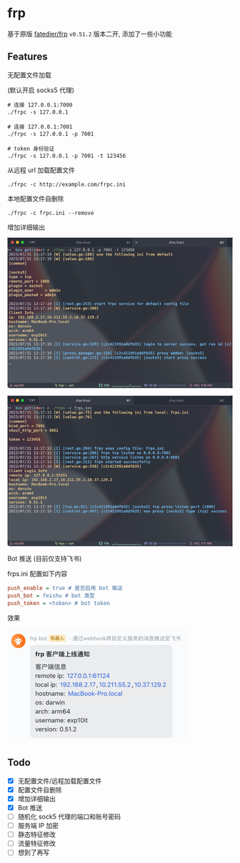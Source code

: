 # frp

基于原版 [fatedier/frp](https://github.com/fatedier/frp) `v0.51.2` 版本二开, 添加了一些小功能

## Features

无配置文件加载

(默认开启 socks5 代理)

```shell
# 连接 127.0.0.1:7000
./frpc -s 127.0.0.1

# 连接 127.0.0.1:7001
./frpc -s 127.0.0.1 -p 7001

# token 身份验证
./frpc -s 127.0.0.1 -p 7001 -t 123456
```

从远程 url 加载配置文件

```shell
./frpc -c http://example.com/frpc.ini
```

本地配置文件自删除

```shell
./frpc -c frpc.ini --remove
```

增加详细输出

![img.png](img/client.png)

![img.png](img/server.png)

Bot 推送 (目前仅支持飞书)

frps.ini 配置如下内容

```ini
push_enable = true # 是否启用 bot 推送
push_bot = feishu # bot 类型
push_token = <token> # bot token
```

效果

![img.png](img/bot.png)

## Todo

- [x] 无配置文件/远程加载配置文件
- [x] 配置文件自删除
- [x] 增加详细输出
- [x] Bot 推送
- [ ] 随机化 sock5 代理的端口和账号密码
- [ ] 服务端 IP 加密
- [ ] 静态特征修改
- [ ] 流量特征修改
- [ ] 想到了再写